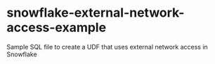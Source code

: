 # snowflake-external-network-access-example
Sample SQL file to create a UDF that uses external network access in Snowflake

